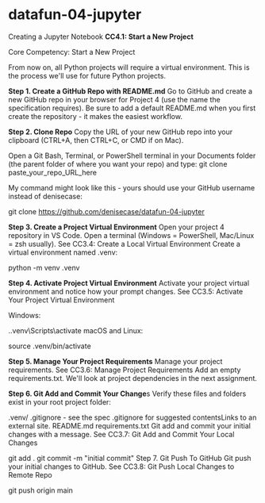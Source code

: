 # datafun-04-jupyter
Creating a Jupyter Notebook
**CC4.1: Start a New Project**

Core Competency: Start a New Project

From now on, all Python projects will require a virtual environment. This is the process we'll use for future Python projects. 

**Step 1. Create a GitHub Repo with README.md**
Go to GitHub and create a new GitHub repo in your browser for Project 4 (use the name the specification requires). Be sure to add a default README.md when you first create the repository - it makes the easiest workflow.

**Step 2. Clone Repo**
Copy the URL of your new GitHub repo into your clipboard (CTRL+A, then CTRL+C, or CMD if on Mac).

Open a Git Bash, Terminal, or PowerShell terminal in your Documents folder (the parent folder of where you want your repo) and type:  git clone paste_your_repo_URL_here

My command might look like this - yours should use your GitHub username instead of denisecase:

git clone https://github.com/denisecase/datafun-04-jupyter

**Step 3.  Create a Project Virtual Environment**
Open your project 4 repository in VS Code. Open a terminal (Windows = PowerShell, Mac/Linux = zsh usually).  See CC3.4: Create a Local Virtual Environment Create a virtual environment named .venv:

python -m venv .venv

**Step 4. Activate Project Virtual Environment**
Activate your project virtual environment and notice how your prompt changes. See CC3.5: Activate Your Project Virtual Environment

Windows:

.\.venv\Scripts\activate
macOS and Linux:

source .venv/bin/activate

**Step 5. Manage Your Project Requirements**
Manage your project requirements.  See CC3.6: Manage Project Requirements Add an empty requirements.txt. We'll look at project dependencies  in the next assignment.

**Step 6. Git Add and Commit Your Change**s
Verify these files and folders exist in your root project folder:

.venv/
.gitignore - see the spec .gitignore for suggested contentsLinks to an external site.
README.md
requirements.txt
Git add and commit your initial changes with a message. See CC3.7: Git Add and Commit Your Local Changes

git add .
git commit -m "initial commit"
Step 7. Git Push To GitHub
Git push your initial changes to GitHub. See CC3.8: Git Push Local Changes to Remote Repo

git push origin main
